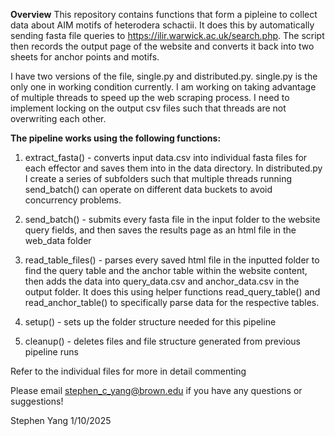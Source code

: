 **Overview**
This repository contains functions that form a pipleine to collect data about AIM motifs of heterodera schactii. 
It does this by automatically sending fasta file queries to https://ilir.warwick.ac.uk/search.php. The script then records the output page of the website and converts it back into two sheets for anchor points and motifs.

I have two versions of the file, single.py and distributed.py. 
single.py is the only one in working condition currently. 
I am working on taking advantage of multiple threads to speed up the web scraping process. 
I need to implement locking on the output csv files such that threads are not 
overwriting each other.

**The pipeline works using the following functions:**

1. extract_fasta() - converts input data.csv into individual fasta files for each effector and saves them into in the data directory.
In distributed.py I create a series of subfolders such that multiple threads running send_batch() can operate on different data buckets to avoid concurrency problems. 

2. send_batch() - submits every fasta file in the input folder to the website query fields,
and then saves the results page as an html file in the web_data folder

3. read_table_files() - parses every saved html file in the inputted folder to find the query table and the anchor table within the website content, then adds the data into query_data.csv and anchor_data.csv in the output folder. It does this using helper functions
read_query_table() and read_anchor_table() to specifically parse data for the respective tables.

4. setup() - sets up the folder structure needed for this pipeline

5. cleanup() - deletes files and file structure generated from previous pipeline runs

Refer to the individual files for more in detail commenting

Please email stephen_c_yang@brown.edu if you have any questions or suggestions!

Stephen Yang
1/10/2025
